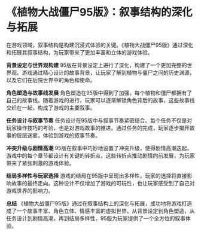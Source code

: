 # 《植物大战僵尸95版》：叙事结构的深化与拓展

在游戏领域，叙事结构是构建沉浸式体验的关键。《植物大战僵尸95版》通过深化和拓展其叙事结构，为玩家带来了更加丰富和立体的游戏体验。

**背景设定与世界观构建**
95版在背景设定上进行了深化，构建了一个更加完整的世界观。游戏通过精心设计的故事背景，让玩家了解到植物与僵尸之间的历史渊源，以及它们在后院世界中的角色和使命。

**角色塑造与故事线发展**
角色塑造在95版中得到了加强，每个植物和僵尸都拥有了自己的故事线。随着游戏的进行，玩家可以逐渐解锁角色背后的故事，这些故事线交织在一起，构成了游戏的主要叙事。

**任务设计与叙事节奏**
任务设计在95版中与叙事节奏紧密结合。每个任务不仅是对玩家操作技巧的考验，也是对游戏故事的推进。通过任务的完成，玩家逐步揭开故事的层层迷雾，体验到游戏的叙事节奏。

**冲突升级与剧情高潮**
95版在叙事中巧妙地设置了冲突升级，使得剧情高潮迭起。游戏中的每个章节都设计有关键的转折点，这些转折点推动剧情向前发展，为玩家带来了紧张刺激的游戏体验。

**结局多样性与玩家选择**
游戏的结局在95版中呈现出多样性，玩家的选择将直接影响故事的最终走向。这种设计不仅增加了游戏的可玩性，也让玩家感受到了自己对游戏世界的影响力。

**总结**
《植物大战僵尸95版》通过在叙事结构上的深化与拓展，成功地将游戏打造成了一个故事丰富、角色立体、情感丰富的虚拟世界。从背景设定到角色塑造，从任务设计到剧情高潮，再到结局多样性，95版为玩家提供了一个全方位的叙事体验。